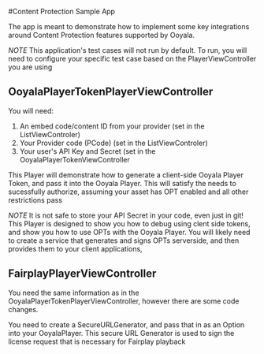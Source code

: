 #Content Protection Sample App

The app is meant to demonstrate how to implement some key integrations around Content Protection features supported by Ooyala.

*NOTE* This application's test cases will not run by default. To run, you will need to configure your specific test case based on the PlayerViewController you are using

## OoyalaPlayerTokenPlayerViewController

You will need: 
1. An embed code/content ID from your provider (set in the ListViewControler)
1. Your Provider code (PCode) (set in the ListViewControler)
1. Your user's API Key and Secret (set in the OoyalaPlayerTokenViewController

This Player will demonstrate how to generate a client-side Ooyala Player Token, and pass it into the Ooyala Player. This will satisfy the needs to sucessfully authorize, assuming your asset has OPT enabled and all other restrictions pass

*NOTE* It is not safe to store your API Secret in your code, even just in git! This Player is designed to show you how to debug using clent side tokens, and show you how to use OPTs with the Ooyala Player. You will likely need to create a service that generates and signs OPTs serverside, and then provides them to your client applications, 

## FairplayPlayerViewController

You need the same information as in the OoyalaPlayerTokenPlayerViewController, however there are some code changes.

You need to create a SecureURLGenerator, and pass that in as an Option into your OoyalaPlayer. This secure URL Generator is used to sign the license request that is necessary for Fairplay playback 
